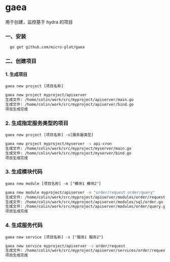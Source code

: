 # gaea

用于创建，监控基于 hydra 的项目

### 一、安装

```sh
  go get github.com/micro-plat/gaea
```

### 二、创建项目

#### 1. 生成项目

`gaea new project [项目名称]`

```sh
gaea new project myproject/apiserver
生成文件: /home/colin/work/src/myproject/apiserver/main.go
生成文件: /home/colin/work/src/myproject/apiserver/bind.go
项目生成完成
```

### 2. 生成指定服务类型的项目

`gaea new project [项目名称] -s[服务器类型]`

```sh
gaea new project myproject/myserver -s api-cron
生成文件: /home/colin/work/src/myproject/myserver/main.go
生成文件: /home/colin/work/src/myproject/myserver/bind.go
项目生成完成
```

### 3. 生成模块代码

`gaea new module [项目名称] -m ["模块1 模块2"]`

```sh
gaea new module myproject/apiserver -m "order/request order/query"
生成文件: /home/colin/work/src/myproject/apiserver/modules/order/request.go
生成文件: /home/colin/work/src/myproject/apiserver/modules/sql/order.go
生成文件: /home/colin/work/src/myproject/apiserver/modules/order/query.go
项目生成完成
```

### 4. 生成服务代码

`gaea new service [项目名称] -s ["服务1 服务2"]`

```sh
gaea new service myproject/apiserver -s order/request
生成文件: /home/colin/work/src/myproject/apiserver/services/order/request.go
项目生成完成
```

